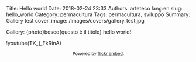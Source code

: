 Title: Hello world
Date: 2018-02-24 23:33
Authors: arteteco
lang:en
slug: hello_world
Category: permacultura
Tags: permacultura, sviluppo
Summary: Gallery test
cover_image: /images/covers/gallery_test.jpg


Gallery: {photo}bosco{questo è il titolo}
hello world!

!youtube(TX_j_FkRinA)


<div id="flickrembed_64"></div><div style="position:absolute; top:-70px; display:block; text-align:center; z-index:-1;"><a rel="nofollow"  href=""></a></div><script src='https://flickrembed.com/embed_v2.js.rand.php?container=flickrembed_64&source=flickr&layout=responsive&input=133149782@N07&sort=0&by=user&theme=compact_left&scale=fill&limit=10&skin=default-light&autoplay=true'></script><small style="display: block; text-align: center; margin: 0 auto;">Powered by <a href="https://flickrembed.com">flickr embed</a>.</small>
